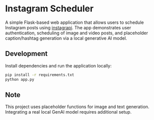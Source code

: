 # Instagram Scheduler

A simple Flask-based web application that allows users to schedule Instagram posts using [instagrapi](https://github.com/adw0rd/instagrapi). The app demonstrates user authentication, scheduling of image and video posts, and placeholder caption/hashtag generation via a local generative AI model.

## Development

Install dependencies and run the application locally:

```bash
pip install -r requirements.txt
python app.py
```

## Note

This project uses placeholder functions for image and text generation. Integrating a real local GenAI model requires additional setup.
